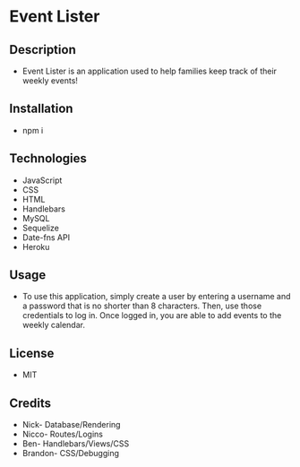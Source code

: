 # Event Lister

## Description
* Event Lister is an application used to help families keep track of their weekly events!

## Installation
* npm i

## Technologies
* JavaScript
* CSS
* HTML
* Handlebars
* MySQL
* Sequelize
* Date-fns API
* Heroku  

## Usage
* To use this application, simply create a user by entering a username and a password that is no shorter than 8 characters. Then, use those credentials to log in. Once logged in, you are able to add events to the weekly calendar.

## License
* MIT

## Credits
* Nick- Database/Rendering
* Nicco- Routes/Logins
* Ben- Handlebars/Views/CSS
* Brandon- CSS/Debugging
